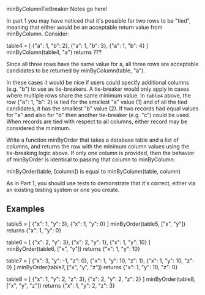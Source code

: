 minByColumnTieBreaker Notes go here!

In part 1 you may have noticed that it's possible for two rows to be "tied",
meaning that either would be an acceptable return value from minByColumn.
Consider:

table4 = [
  {"a": 1, "b": 2},
  {"a": 1, "b": 3},
  {"a": 1, "b": 4}
]
minByColumn(table4, "a") returns ???

Since all three rows have the same value for a, all three rows are acceptable
candidates to be returned by minByColumn(table, "a").

In these cases it would be nice if users could specify additional columns (e.g. "b")
to use as tie-breakers. A tie-breaker would only apply in cases where multiple rows
share the same minimum value. In `table4` above, the row {"a": 1, "b": 2} is
tied for the smallest "a" value (1) and of all the tied candidates, it has the
smallest "b" value (2). If two records had equal values for "a" and also for "b" then
another tie-breaker (e.g. "c") could be used. When records are tied with respect to
all columns, either record may be considered the minimum.

Write a function minByOrder that takes a database table and a list of columns, and
returns the row with the minimum column values using the tie-breaking logic above.
If only one column is provided, then the behavior of minByOrder is identical to
passing that column to minByColumn:

minByOrder(table, [column]) is equal to minByColumn(table, column)

As in Part 1, you should use tests to demonstrate that it's correct, either via an
existing testing system or one you create.

## Examples

table5 = [
  {"x": 1, "y": 3},
  {"x": 1, "y": 0}
]
minByOrder(table5, ["x", "y"]) returns {"x": 1, "y": 0}

table6 = [
  {"x": 2, "y": 3},
  {"x": 2, "y": 1},
  {"x": 1, "y": 10}
]
minByOrder(table6, ["x", "y"]) returns {"x": 1, "y": 10}

table7 = [
  {"x": 3, "y": -1, "z": 0},
  {"x": 1, "y": 10, "z": 1},
  {"x": 1, "y": 10, "z": 0}
]
minByOrder(table7, ["x", "y", "z"]) returns {"x": 1, "y": 10, "z": 0}

table8 = [
  {"x": 1, "y": 2, "z": 3},
  {"x": 2, "y": 2, "z": 2}
]
minByOrder(table8, ["x", "y", "z"]) returns {"x": 1, "y": 2, "z": 3}
